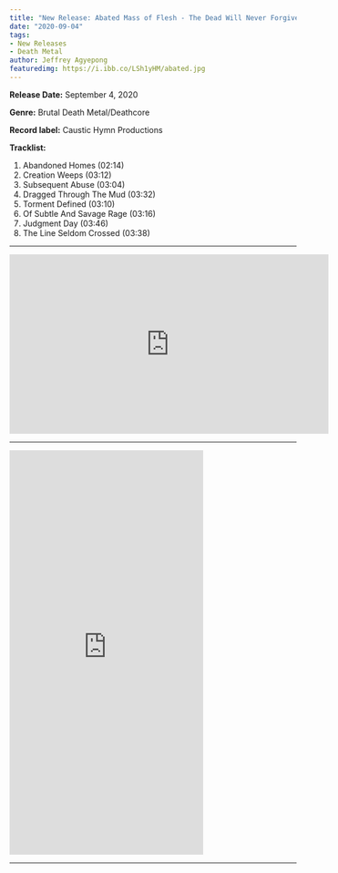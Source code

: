 ```yaml
---
title: "New Release: Abated Mass of Flesh - The Dead Will Never Forgive Us [EP]"
date: "2020-09-04"
tags:
- New Releases
- Death Metal
author: Jeffrey Agyepong
featuredimg: https://i.ibb.co/LSh1yHM/abated.jpg
---
```


**Release Date:** September 4, 2020 

**Genre:** Brutal Death Metal/Deathcore

**Record label:** Caustic Hymn Productions

**Tracklist:**

1. Abandoned Homes (02:14) 
2. Creation Weeps (03:12) 
3. Subsequent Abuse (03:04) 
4. Dragged Through The Mud (03:32) 
5. Torment Defined (03:10) 
6. Of Subtle And Savage Rage (03:16) 
7. Judgment Day (03:46) 
8. The Line Seldom Crossed (03:38)

* * *

<div class="video-container">
<iframe src="https://www.youtube.com/embed/yiAXxVltEmw" width="560" height="315" frameborder="0"></iframe></div>

* * *
<iframe style="border: 0; width: 340px; height: 710px;" src="https://bandcamp.com/EmbeddedPlayer/album=232269383/size=large/bgcol=ffffff/linkcol=0687f5/transparent=true/" seamless><a href="https://abatedmassofflesh.bandcamp.com/album/the-dead-will-never-forgive-us">The Dead Will Never Forgive Us by Abated Mass Of Flesh</a></iframe>
<hr>